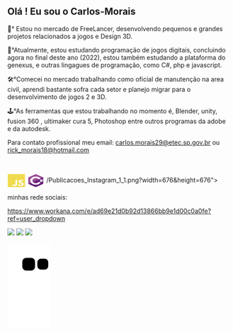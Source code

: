## Olá ! Eu sou o Carlos-Morais

🎨° Estou no mercado de FreeLancer, desenvolvendo pequenos e grandes projetos relacionados a jogos e Design 3D.

🧠°Atualmente, estou estudando programação de jogos digitais, concluindo agora no final deste ano (2022), estou também estudando a plataforma do genexus, e outras lingagues de programação, como C#, php e javascript.

🛠°Comecei no mercado trabalhando como oficial de manutenção na area civil, aprendi bastante sofra cada setor e planejo migrar para o desenvolvimento de jogos 2 e 3D.

🕹°As ferramentas que estou trabalhando no momento é, Blender, unity, fusion 360 , ultimaker  cura 5, Photoshop entre outros programas da adobe e da autodesk.

Para contato profissional meu email: carlos.morais29@etec.sp.gov.br ou rick_morais18@hotmail.com
##
<div style="display: inline_block"><br>
  <img align="center" alt="Rafa-Js" height="30" width="40" src="https://raw.githubusercontent.com/devicons/devicon/master/icons/javascript/javascript-plain.svg">

  <img align="center" alt="Rafa-Csharp" height="30" width="40" src="https://raw.githubusercontent.com/devicons/devicon/master/icons/csharp/csharp-original.svg">
/Publicacoes_Instagram_1_1.png?width=676&height=676">
</div>


minhas rede sociais:
 
https://www.workana.com/e/ad69e21d0b92d13866bb9e1d00c0a0fe?ref=user_dropdown

<div> 
  <a href="https://www.youtube.com/@galikgames3946" target="_blank"><img src="https://img.shields.io/badge/YouTube-FF0000?style=for-the-badge&logo=youtube&logoColor=white" target="_blank"></a>
  <a href="https://www.instagram.com/ch_morais26/ " target="_blank"><img src="https://img.shields.io/badge/-Instagram-%23E4405F?style=for-the-badge&logo=instagram&logoColor=white" target="_blank"></a>
<a href="https://www.linkedin.com/in/carlos-henrique-199475211/
" target="_blank"><img src="https://img.shields.io/badge/-LinkedIn-%230077B5?style=for-the-badge&logo=linkedin&logoColor=white" target="_blank"></a> 
 
  ![Snake animation](https://github.com/rafaballerini/rafaballerini/blob/output/github-contribution-grid-snake.svg)
 
</div>
